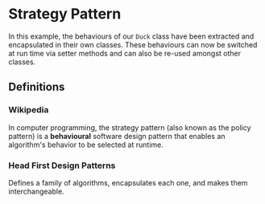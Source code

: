 # Strategy Pattern

In this example, the behaviours of our `Duck` class have been extracted and encapsulated in their own classes. These behaviours can now be switched at run time via setter methods and can also be re-used amongst other classes.

## Definitions

### Wikipedia

In computer programming, the strategy pattern (also known as the policy pattern) is a **behavioural** software design pattern that enables an algorithm's behavior to be selected at runtime. 

### Head First Design Patterns

Defines a family of algorithms, encapsulates each one, and makes them interchangeable.